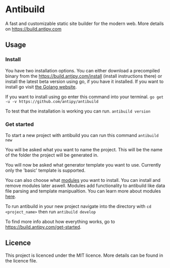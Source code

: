 # Antibuild

A fast and customizable static site builder for the modern web. More details on https://build.antipy.com

## Usage

### Install

You have two installation options. You can either download a precompiled binary from the https://build.antipy.com/install (install instructions there) or install the latest beta version using go, if you have it installed. If you want to install go visit [the Golang website](https://golang.org/doc/install).

If you want to install using go enter this command into your terminal.
`go get -u -v https://github.com/antipy/antibuild`

To test that the installation is working you can run.
`antibuild version`

### Get started

To start a new project with antibuild you can run this command
`antibuild new`

You will be asked what you want to name the project. This will be the name of the folder the project will be generated in.

You will now be asked what generator template you want to use. Currently only the 'basic' template is supported.

You can also choose what [modules](https://build.antipy.com/modules) you want to install. You can install and remove modules later aswell. Modules add functionality to antibuild like data file parsing and template manipualtion. You can learn more about modules [here](https://build.antipy.com/modules).

To run antibuild in your new project navigate into the directory with
`cd <project_name>`
then run
`antibuild develop`

To find more info about how everything works, go to https://build.antipy.com/get-started.

## Licence

This project is licenced under the MIT licence. More details can be found in the licence file.
